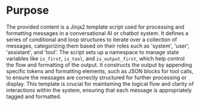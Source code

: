 # Purpose
The provided content is a Jinja2 template script used for processing and formatting messages in a conversational AI or chatbot system. It defines a series of conditional and loop structures to iterate over a collection of messages, categorizing them based on their roles such as 'system', 'user', 'assistant', and 'tool'. The script sets up a namespace to manage state variables like `is_first`, `is_tool`, and `is_output_first`, which help control the flow and formatting of the output. It constructs the output by appending specific tokens and formatting elements, such as JSON blocks for tool calls, to ensure the messages are correctly structured for further processing or display. This template is crucial for maintaining the logical flow and clarity of interactions within the system, ensuring that each message is appropriately tagged and formatted.
